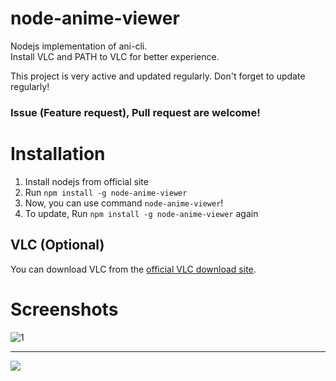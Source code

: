 # node-anime-viewer
Nodejs implementation of ani-cli.  
Install VLC and PATH to VLC for better experience.

This project is very active and updated regularly. Don't forget to update regularly!

### Issue (Feature request), Pull request are welcome!

# Installation
1. Install nodejs from official site
2. Run `npm install -g node-anime-viewer` 
3. Now, you can use command `node-anime-viewer`!
4. To update, Run `npm install -g node-anime-viewer` again

## VLC (Optional)

You can download VLC from the [official VLC download site](https://www.videolan.org/vlc/#download). 

# Screenshots

![1](https://i.imgur.com/xxy7Kdu.png)

---

![](https://i.imgur.com/NKCMxEX.gif)
